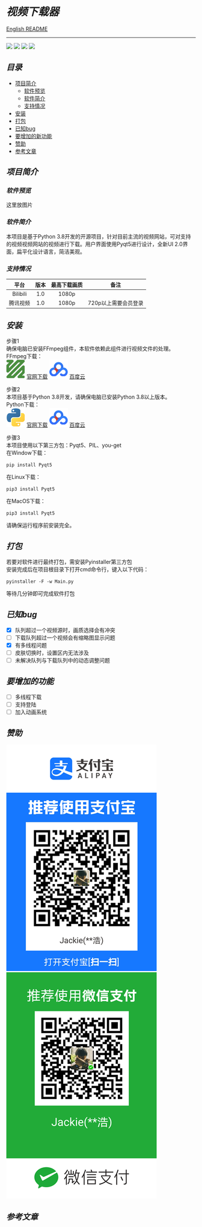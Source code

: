 
# *视频下载器*
[English README]()
***
![](https://img.shields.io/github/release/JackieCooo/VideoDownloader?style=flat-square)
![](https://img.shields.io/github/last-commit/JackieCooo/VideoDownloader?style=flat-square)
![](https://img.shields.io/static/v1?label=Pyqt5&message=v5.14.2&color=blue?style=flat-square)
![](https://img.shields.io/github/license/JackieCooo/VideoDownloader?style=flat-square&color=yellow)

## *目录*
- [项目简介](#项目简介)
    - [软件预览](#软件预览)
    - [软件简介](#软件简介)
    - [支持情况](#支持情况)
- [安装](#安装)
- [打包](#打包)
- [已知bug](#已知bug)
- [要增加的新功能](#要增加的新功能)
- [赞助](#赞助)
- [参考文章](#参考文章)

## *项目简介*

### *软件预览*
这里放图片  

### *软件简介*
本项目是基于Python 3.8开发的开源项目，针对目前主流的视频网站，可对支持的视频视频网站的视频进行下载。用户界面使用Pyqt5进行设计，全新UI 2.0界面，扁平化设计语言，简洁美观。

### *支持情况*
|平台|版本|最高下载画质|备注|
|:----:|:----:|:----:|:----:|
|Bilibili|1.0|1080p||
|腾讯视频|1.0|1080p|720p以上需要会员登录|


## *安装*
步骤1  
确保电脑已安装FFmpeg组件，本软件依赖此组件进行视频文件的处理。  
FFmpeg下载：  
![](./README%20icons/ffmepg_logo.png) [官网下载](http://ffmpeg.org/download.html)
![](./README%20icons/baiducloud_logo.png) [百度云]()

步骤2  
本项目基于Python 3.8开发，请确保电脑已安装Python 3.8以上版本。  
Python下载：  
![](./README%20icons/python_logo.png) [官网下载](https://www.python.org/downloads/)
![](./README%20icons/baiducloud_logo.png) [百度云]()  

步骤3  
本项目使用以下第三方包：Pyqt5、PIL、you-get  
在Window下载：  
```commandline
pip install Pyqt5
```
在Linux下载：  
```commandline
pip3 install Pyqt5
```
在MacOS下载：  
```commandline
pip3 install Pyqt5
```
请确保运行程序前安装完全。  

## *打包*
若要对软件进行最终打包，需安装Pyinstaller第三方包  
安装完成后在项目根目录下打开cmd命令行，键入以下代码：  
```commandline
pyinstaller -F -w Main.py
```
等待几分钟即可完成软件打包  

## *已知bug*
- [X] 队列超过一个视频源时，画质选择会有冲突
- [ ] 下载队列超过一个视频会有缩略图显示问题
- [X] 有多线程问题
- [ ] 皮肤切换时，设置区内无法涉及
- [ ] 未解决队列与下载队列中的动态调整问题

## *要增加的功能*
- [ ] 多线程下载
- [ ] 支持登陆
- [ ] 加入动画系统

## *赞助*
![支付宝](./icons/Alipay.png)
![微信](./icons/wechat_pay.png)

## *参考文章*
